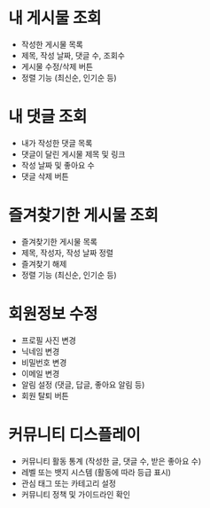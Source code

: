 # 내 게시물 조회

- 작성한 게시물 목록
- 제목, 작성 날짜, 댓글 수, 조회수
- 게시물 수정/삭제 버튼
- 정렬 기능 (최신순, 인기순 등)

# 내 댓글 조회

- 내가 작성한 댓글 목록
- 댓글이 달린 게시물 제목 및 링크
- 작성 날짜 및 좋아요 수
- 댓글 삭제 버튼

# 즐겨찾기한 게시물 조회

- 즐겨찾기한 게시물 목록
- 제목, 작성자, 작성 날짜 정렬
- 즐겨찾기 해제
- 정렬 기능 (최신순, 인기순 등)

# 회원정보 수정

- 프로필 사진 변경
- 닉네임 변경
- 비밀번호 변경
- 이메일 변경
- 알림 설정 (댓글, 답글, 좋아요 알림 등)
- 회원 탈퇴 버튼

# 커뮤니티 디스플레이

- 커뮤니티 활동 통계 (작성한 글, 댓글 수, 받은 좋아요 수)
- 레벨 또는 뱃지 시스템 (활동에 따라 등급 표시)
- 관심 태그 또는 카테고리 설정
- 커뮤니티 정책 및 가이드라인 확인
